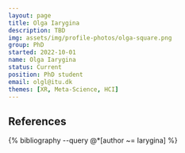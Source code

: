 ```yaml
---
layout: page
title: Olga Iarygina
description: TBD
img: assets/img/profile-photos/olga-square.png
group: PhD
started: 2022-10-01
name: Olga Iarygina
status: Current
position: PhD student
email: olgl@itu.dk
themes: [XR, Meta-Science, HCI]
---
```


References
----------
<div class="publications">
  {% bibliography --query @*[author ~= Iarygina] %}
</div>
